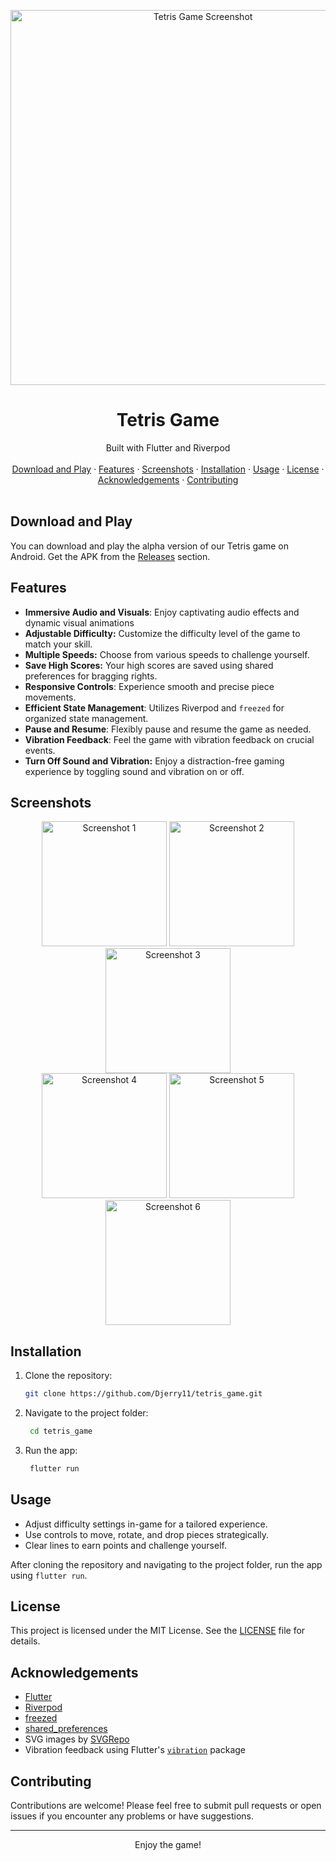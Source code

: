 <!-- Tetris Game -->

<p align="center">
  <img src="screenshots/flutter_00.png" alt="Tetris Game Screenshot" width="600">
</p>

<h1 align="center">Tetris Game</h1>

<div align="center">
  Built with Flutter and Riverpod
</div>

<br>

<div align="center">
  <a href="#download-and-play">Download and Play</a>
  ·
  <a href="#features">Features</a>
  ·
  <a href="#screenshots">Screenshots</a>
  ·
  <a href="#installation">Installation</a>
  ·
  <a href="#usage">Usage</a>
  ·
  <a href="#license">License</a>
  ·
  <a href="#acknowledgements">Acknowledgements</a>
  ·
  <a href="#contributing">Contributing</a>
</div>

<br>

## Download and Play

You can download and play the alpha version of our Tetris game on Android. Get the APK from the [Releases](https://github.com/Djerry11/tetris_game/releases) section.

## Features
- **Immersive Audio and Visuals**: Enjoy captivating audio effects and dynamic visual animations
- **Adjustable Difficulty:** Customize the difficulty level of the game to match your skill.
- **Multiple Speeds:** Choose from various speeds to challenge yourself.
- **Save High Scores:** Your high scores are saved using shared preferences for bragging rights.
- **Responsive Controls**: Experience smooth and precise piece movements.
- **Efficient State Management**: Utilizes Riverpod and `freezed` for organized state management.
- **Pause and Resume**: Flexibly pause and resume the game as needed.
- **Vibration Feedback**: Feel the game with vibration feedback on crucial events.
- **Turn Off Sound and Vibration:** Enjoy a distraction-free gaming experience by toggling sound and vibration on or off.

## Screenshots

<div align="center">
  <img src="screenshots/flutter_01.png" alt="Screenshot 1" width="200">
  <img src="screenshots/flutter_02.png" alt="Screenshot 2" width="200">
  <img src="screenshots/flutter_03.png" alt="Screenshot 3" width="200">
</div>

<div align="center">
  <img src="screenshots/flutter_04.png" alt="Screenshot 4" width="200">
  <img src="screenshots/flutter_05.png" alt="Screenshot 5" width="200">
  <img src="screenshots/flutter_06.png" alt="Screenshot 6" width="200">
</div>

## Installation

1. Clone the repository:
   ```sh
   git clone https://github.com/Djerry11/tetris_game.git

3. Navigate to the project folder:
   ```sh
    cd tetris_game
   
5. Run the app:
   ```sh
    flutter run

## Usage

- Adjust difficulty settings in-game for a tailored experience.
- Use controls to move, rotate, and drop pieces strategically.
- Clear lines to earn points and challenge yourself.

After cloning the repository and navigating to the project folder, run the app using `flutter run`.

## License

This project is licensed under the MIT License. See the [LICENSE](LICENSE) file for details.

## Acknowledgements

- [Flutter](https://flutter.dev/)
- [Riverpod](https://riverpod.dev/)
- [freezed](https://pub.dev/packages/freezed)
- [shared_preferences](https://pub.dev/packages/shared_preferences)
- SVG images by [SVGRepo](https://www.svgrepo.com/)
- Vibration feedback using Flutter's [`vibration`](https://pub.dev/packages/vibration) package

## Contributing

Contributions are welcome! Please feel free to submit pull requests or open issues if you encounter any problems or have suggestions.

---

<div align="center">
Enjoy the game!
</div>

